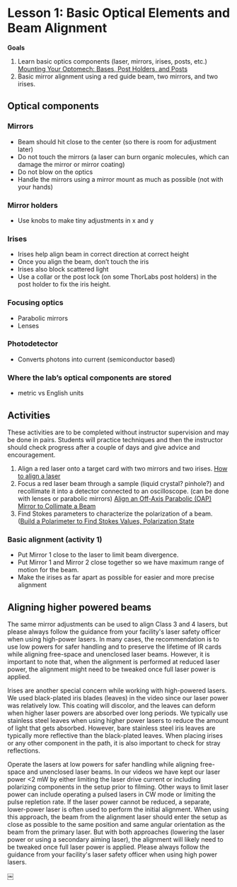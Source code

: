 # Lesson 1: Basic Optical Elements and Beam Alignment

**Goals**
1. Learn basic optics components (laser, mirrors, irises, posts, etc.) [Mounting Your Optomech: Bases, Post Holders, and Posts](https://youtu.be/4xZmGyMsQNo)
2. Basic mirror alignment using a red guide beam, two mirrors, and two irises.

## Optical components

### Mirrors
- Beam should hit close to the center (so there is room for adjustment later)
- Do not touch the mirrors (a laser can burn organic molecules, which can damage the mirror or mirror coating)
- Do not blow on the optics
- Handle the mirrors using a mirror mount as much as possible (not with your hands)

### Mirror holders
- Use knobs to make tiny adjustments in x and y

### Irises
- Irises help align beam in correct direction at correct height
- Once you align the beam, don’t touch the iris
- Irises also block scattered light
- Use a collar or the post lock (on some ThorLabs post holders) in the post holder to fix the iris height.

### Focusing optics
- Parabolic mirrors
- Lenses

### Photodetector
- Converts photons into current (semiconductor based)

### Where the lab’s optical components are stored
- metric vs English units


## Activities

These activities are to be completed without instructor supervision and may be done in pairs.
Students will practice techniques and then the instructor should check progress after a couple of days and give advice and encouragement.

1. Align a red laser onto a target card with two mirrors and two irises. [How to align a laser](https://youtu.be/qzxILY6nOmA)
2. Focus a red laser beam through a sample (liquid crystal? pinhole?) and recollimate it into a detector connected to an oscilloscope. (can be done with lenses or parabolic mirrors) [Align an Off-Axis Parabolic (OAP) Mirror to Collimate a Beam](https://www.youtube.com/watch?v=pR4r7gMyN5U)
4. Find Stokes parameters to characterize the polarization of a beam. ([Build a Polarimeter to Find Stokes Values, Polarization State](https://www.youtube.com/watch?v=pR4r7gMyN5U)

### Basic alignment (activity 1)
- Put Mirror 1 close to the laser to limit beam divergence.
- Put Mirror 1 and Mirror 2 close together so we have maximum range of motion for the beam.
- Make the irises as far apart as possible for easier and more precise alignment


## Aligning higher powered beams

The same mirror adjustments can be used to align Class 3 and 4 lasers, but please always follow the guidance from your facility's laser safety officer when using high-power lasers. In many cases, the recommendation is to use low powers for safer handling and to preserve the lifetime of IR cards while aligning free-space and unenclosed laser beams. However, it is important to note that, when the alignment is performed at reduced laser power, the alignment might need to be tweaked once full laser power is applied. 
 
Irises are another special concern while working with high-powered lasers. We used black-plated iris blades (leaves) in the video since our laser power was relatively low. This coating will discolor, and the leaves can deform when higher laser powers are absorbed over long periods. We typically use stainless steel leaves when using higher power lasers to reduce the amount of light that gets absorbed. However, bare stainless steel iris leaves are typically more reflective than the black-plated leaves. When placing irises or any other component in the path, it is also important to check for stray reflections.

Operate the lasers at low powers for safer handling while aligning free-space and unenclosed laser beams. In our videos we have kept our laser power <2 mW by either limiting the laser drive current or including polarizing components in the setup prior to filming. Other ways to limit laser power can include operating a pulsed lasers in CW mode or limiting the pulse repletion rate. If the laser power cannot be reduced, a separate, lower-power laser is often used to perform the initial alignment. When using this approach, the beam from the alignment laser should enter the setup as close as possible to the same position and same angular orientation as the beam from the primary laser. But with both approaches (lowering the laser power or using a secondary aiming laser), the alignment will likely need to be tweaked once full laser power is applied. Please always follow the guidance from your facility's laser safety officer when using high power lasers. 

￼
